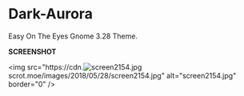 # Dark-Aurora
Easy On The Eyes Gnome 3.28 Theme.

<b>SCREENSHOT</b>

<img src="https://cdn.<img src="https://cdn.scrot.moe/images/2018/06/21/screen2154.jpg" alt="screen2154.jpg" border="0" />scrot.moe/images/2018/05/28/screen2154.jpg" alt="screen2154.jpg" border="0" />
